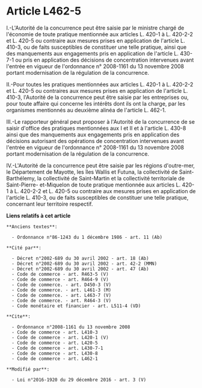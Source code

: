 # Article L462-5

I.-L'Autorité de la concurrence peut être saisie par le ministre chargé de l'économie de toute pratique mentionnée aux
articles L. 420-1 à L. 420-2-2 et L. 420-5 ou contraire aux mesures prises en application de l'article L. 410-3, ou de faits
susceptibles de constituer une telle pratique, ainsi que des manquements aux engagements pris en application de l'article L.
430-7-1 ou pris en application des décisions de concentration intervenues avant l'entrée en vigueur de l'ordonnance n°
2008-1161 du 13 novembre 2008 portant modernisation de la régulation de la concurrence. 

II.-Pour toutes les pratiques mentionnées aux articles L. 420-1 à L. 420-2-2 et L. 420-5 ou contraires aux mesures prises en
application de l'article L. 410-3, l'Autorité de la concurrence peut être saisie par les entreprises ou, pour toute affaire
qui concerne les intérêts dont ils ont la charge, par les organismes mentionnés au deuxième alinéa de l'article L. 462-1. 

III.-Le rapporteur général peut proposer à l'Autorité de la concurrence de se saisir d'office des pratiques mentionnées aux I
et II et à l'article L. 430-8 ainsi que des manquements aux engagements pris en application des décisions autorisant des
opérations de concentration intervenues avant l'entrée en vigueur de l'ordonnance n° 2008-1161 du 13 novembre 2008 portant
modernisation de la régulation de la concurrence. 

IV.-L'Autorité de la concurrence peut être saisie par les régions d'outre-mer, le Département de Mayotte, les îles Wallis et
Futuna, la collectivité de Saint-Barthélemy, la collectivité de Saint-Martin et la collectivité territoriale de Saint-Pierre-
et-Miquelon de toute pratique mentionnée aux articles L. 420-1 à L. 420-2-2 et L. 420-5 ou contraire aux mesures prises en
application de l'article L. 410-3, ou de faits susceptibles de constituer une telle pratique, concernant leur territoire
respectif.

**Liens relatifs à cet article**

	**Anciens textes**:

	  - Ordonnance n°86-1243 du 1 décembre 1986 - art. 11 (Ab)

	**Cité par**:

	  - Décret n°2002-689 du 30 avril 2002 - art. 18 (Ab)
	  - Décret n°2002-689 du 30 avril 2002 - art. 42-2 (MMN)
	  - Décret n°2002-689 du 30 avril 2002 - art. 47 (Ab)
	  - Code de commerce - art. R463-5 (V)
	  - Code de commerce - art. R464-9 (V)
	  - Code de commerce. - art. D450-3 (V)
	  - Code de commerce. - art. L461-3 (M)
	  - Code de commerce. - art. L463-7 (V)
	  - Code de commerce. - art. R464-3 (V)
	  - Code monétaire et financier - art. L511-4 (VD)

	**Cite**:

	  - Ordonnance n°2008-1161 du 13 novembre 2008
	  - Code de commerce - art. L410-3
	  - Code de commerce - art. L420-1 (V)
	  - Code de commerce - art. L420-5
	  - Code de commerce - art. L430-7-1
	  - Code de commerce - art. L430-8
	  - Code de commerce - art. L462-1

	**Modifié par**:

	  - Loi n°2016-1920 du 29 décembre 2016 - art. 3 (V)
